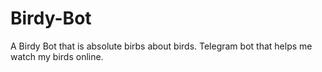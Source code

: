# Birdy-Bot
A Birdy Bot that is absolute birbs about birds. Telegram bot that helps me watch my birds online.
